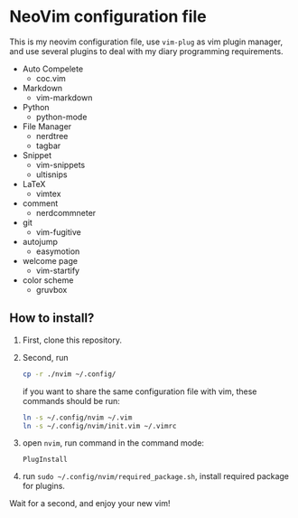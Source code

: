 # NeoVim configuration file

This is my neovim configuration file, use `vim-plug` as vim plugin manager, and use several plugins to deal with my diary programming requirements.

- Auto Compelete
    - coc.vim
- Markdown
    - vim-markdown
- Python
    - python-mode
- File Manager
    - nerdtree
    - tagbar
- Snippet
    - vim-snippets
    - ultisnips
- LaTeX
    - vimtex
- comment
    - nerdcommneter
- git
    - vim-fugitive
- autojump
    - easymotion
- welcome page
    - vim-startify
- color scheme
    - gruvbox

## How to install?


1. First, clone this repository.
2. Second, run

    ```bash
    cp -r ./nvim ~/.config/
    ```

    if you want to share the same configuration file with vim, these commands should be run:

    ```bash
    ln -s ~/.config/nvim ~/.vim
    ln -s ~/.config/nvim/init.vim ~/.vimrc
    ```

3. open `nvim`, run command in the command mode:
    
    ```vim
    PlugInstall
    ```

4. run `sudo ~/.config/nvim/required_package.sh`, install required package for plugins.

Wait for a second, and enjoy your new vim!
